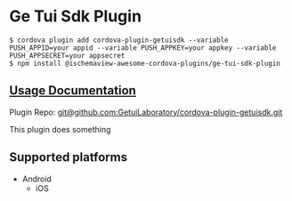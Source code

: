 # Ge Tui Sdk Plugin

```text
$ cordova plugin add cordova-plugin-getuisdk --variable PUSH_APPID=your appid --variable PUSH_APPKEY=your appkey --variable PUSH_APPSECRET=your appsecret
$ npm install @ischemaview-awesome-cordova-plugins/ge-tui-sdk-plugin
```

## [Usage Documentation](https://danielsogl.gitbook.io/awesome-cordova-plugins/plugins/ge-tui-sdk-plugin/)

Plugin Repo: [git@github.com:GetuiLaboratory/cordova-plugin-getuisdk.git](https://github.com/danielsogl/awesome-cordova-plugins/tree/8516b357edaca8fc543713ba99c42cfde0225f86/docs/plugins/ge-tui-sdk-plugin/git@github.com:GetuiLaboratory/cordova-plugin-getuisdk.git)

This plugin does something

## Supported platforms

* Android
  * iOS

